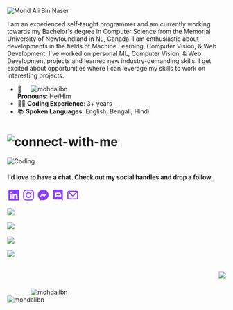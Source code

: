 
![Mohd Ali Bin Naser](MbnGithubBanner.gif)

<p>I am an experienced self-taught programmer and am currently working towards my Bachelor's degree in Computer Science from the Memorial University of Newfoundland in NL, Canada. I am enthusiastic about developments in the fields of Machine Learning, Computer Vision, & Web Development. I've worked on personal ML, Computer Vision, & Web Development projects and learned new industry-demanding skills. I get excited about opportunities where I can leverage my skills to work on interesting projects.</p>

<!-- <p><img align="right" width="450" src="https://github-readme-stats.vercel.app/api/top-langs/?username=mohdalibn&layout=compact&theme=radical" alt="mohdalibn" /></p> -->
<p><img align="right" width="450" src="https://github-readme-streak-stats.herokuapp.com/?user=mohdalibn&theme=algolia&count_private=true" alt="mohdalibn"/></p>

<!-- - 📈 **Current Progress**: Learning Flutter App Development  -->

- 👤 **Pronouns**: He/Him
- 👨‍💻 **Coding Experience**: 3+ years
- 📚 **Spoken Languages**: English, Bengali, Hindi
  

<!-- <h2><img width="23" src="icons/message.svg"/> Connect With Me</h2> -->
# ![connect-with-me](https://user-images.githubusercontent.com/95453430/156881297-9bdd8e89-8dd5-4588-81dc-5dae88d28b0b.svg)


<img align="left" alt="Coding" width="360" src="https://user-images.githubusercontent.com/95453430/149643466-8243e600-1939-4f16-a640-46d901ca51b1.gif">

<br>

<h4 align="left">I'd love to have a chat. Check out my social handles and drop a follow.</h4>

[<img align="center" width="30" src="icons/linkedin.svg"/>](https://www.linkedin.com/in/mohdalibn/) [<img align="center" width="30" src="icons/instagram.svg"/>](https://www.instagram.com/mohdalibn) [<img align="center" width="30" src="icons/facebook-messenger.svg"/>](https://www.facebook.com/mohdalibn) [<img align="center" width="30" src="icons/discord.svg"/>](ProfileInfo.md) [<img align="center" width="30" src="icons/envelope.svg"/>](mailto:mbnmarketingservice@gmail.com) 

<!-- <a href="#"><img align="right" width="150" src="https://img.icons8.com/external-bearicons-gradient-bearicons/200/000000/external-Follow-social-media-bearicons-gradient-bearicons.png"/></a>
 -->
<a href="mailto:mbnmarketingservice@gmail.com"><img align="center" width="200" src="https://img.shields.io/badge/mabnofficial@gmail.com-%23D00000.svg?style=flat&logo=Gmail&logoColor=white"/></a>

<a href="ProfileInfo.md"><img align="center" width="200" src="https://img.shields.io/static/v1?label=VORTEXGAMING571&message=0160&color=8B3DFF&style=flat&logo=Discord"/></a>

<a href="https://codepen.io/mohdalibn"><img align="center" width="200" src="https://img.shields.io/badge/View%20Profile-white?label=CodePen&message=ViewProfile&style=for-the-badge&logo=codepen&logoColor=black"/></a>

<a href="ProfileInfo.md"><img align="center" width="200" src="https://img.shields.io/badge/Website-143?label=Portfolio&style=for-the-badge&logo=Internet-Explorer&logoColor=black&color=black&labelColor=green"/></a>


<h2 align="right"><img src="https://user-images.githubusercontent.com/95453430/156882356-6a0efb16-ef5b-4273-974d-9d0816b34e71.svg"/></h2>

<!-- <br> -->
  
<a href="#">
  <img align="right" width="450" src="https://github-readme-stats.vercel.app/api?username=mohdalibn&show_icons=true&locale=en&theme=midnight-purple&count_private=true" alt="mohdalibn" />
</a>

<br>

<a href="#">
  <img align="left" width="340" src="https://github-readme-stats.vercel.app/api/top-langs/?username=mohdalibn&layout=compact&theme=algolia&border_radius=0" alt="mohdalibn" />
</a>
   

    
